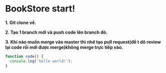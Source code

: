 # BookStore start!

**1. Git clone về.**

**2. Tạo 1 branch mới và push code lên branch đó.**

**3. Khi nào muốn merge vào master thì nhớ tạo pull request(để t dô review lại code rồi mới được merge)không merge trực tiếp vào.**
```javascript
function code() {
  console.log('hello world!');
}
```

